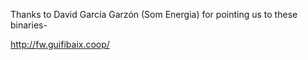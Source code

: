 Thanks to David García Garzón (Som Energia) for pointing us to these binaries-

http://fw.guifibaix.coop/